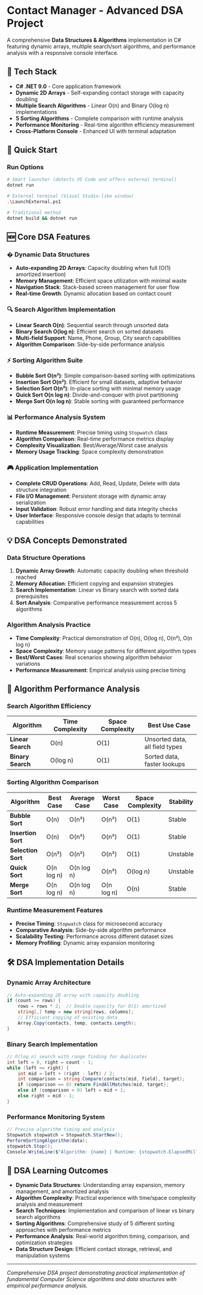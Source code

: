 # Contact Manager - Advanced DSA Project

A comprehensive **Data Structures & Algorithms** implementation in C# featuring dynamic arrays, multiple search/sort algorithms, and performance analysis with a responsive console interface.

## 🚀 Tech Stack
- **C# .NET 9.0** - Core application framework
- **Dynamic 2D Arrays** - Self-expanding contact storage with capacity doubling
- **Multiple Search Algorithms** - Linear O(n) and Binary O(log n) implementations
- **5 Sorting Algorithms** - Complete comparison with runtime analysis
- **Performance Monitoring** - Real-time algorithm efficiency measurement
- **Cross-Platform Console** - Enhanced UI with terminal adaptation

## 🎯 Quick Start

### Run Options
```bash
# Smart launcher (detects VS Code and offers external terminal)
dotnet run

# External terminal (Visual Studio-like window)
.\LaunchExternal.ps1

# Traditional method
dotnet build && dotnet run
```

## 🆕 Core DSA Features

### � **Dynamic Data Structures**
- **Auto-expanding 2D Arrays**: Capacity doubling when full (O(1) amortized insertion)
- **Memory Management**: Efficient space utilization with minimal waste
- **Navigation Stack**: Stack-based screen management for user flow
- **Real-time Growth**: Dynamic allocation based on contact count

### 🔍 **Search Algorithm Implementation**
- **Linear Search O(n)**: Sequential search through unsorted data
- **Binary Search O(log n)**: Efficient search on sorted datasets
- **Multi-field Support**: Name, Phone, Group, City search capabilities
- **Algorithm Comparison**: Side-by-side performance analysis

### ⚡ **Sorting Algorithm Suite**
- **Bubble Sort O(n²)**: Simple comparison-based sorting with optimizations
- **Insertion Sort O(n²)**: Efficient for small datasets, adaptive behavior
- **Selection Sort O(n²)**: In-place sorting with minimal memory usage
- **Quick Sort O(n log n)**: Divide-and-conquer with pivot partitioning
- **Merge Sort O(n log n)**: Stable sorting with guaranteed performance

### 📊 **Performance Analysis System**
- **Runtime Measurement**: Precise timing using `Stopwatch` class
- **Algorithm Comparison**: Real-time performance metrics display
- **Complexity Visualization**: Best/Average/Worst case analysis
- **Memory Usage Tracking**: Space complexity demonstration

### 🎮 **Application Implementation**
- **Complete CRUD Operations**: Add, Read, Update, Delete with data structure integration
- **File I/O Management**: Persistent storage with dynamic array serialization
- **Input Validation**: Robust error handling and data integrity checks
- **User Interface**: Responsive console design that adapts to terminal capabilities

## 💡 DSA Concepts Demonstrated

### Data Structure Operations
1. **Dynamic Array Growth**: Automatic capacity doubling when threshold reached
2. **Memory Allocation**: Efficient copying and expansion strategies  
3. **Search Implementation**: Linear vs Binary search with sorted data prerequisites
4. **Sort Analysis**: Comparative performance measurement across 5 algorithms

### Algorithm Analysis Practice
- **Time Complexity**: Practical demonstration of O(n), O(log n), O(n²), O(n log n)
- **Space Complexity**: Memory usage patterns for different algorithm types
- **Best/Worst Cases**: Real scenarios showing algorithm behavior variations
- **Performance Measurement**: Empirical analysis using precise timing

## 🔬 Algorithm Performance Analysis

### Search Algorithm Efficiency
| Algorithm | Time Complexity | Space Complexity | Best Use Case |
|-----------|----------------|------------------|---------------|
| **Linear Search** | O(n) | O(1) | Unsorted data, all field types |
| **Binary Search** | O(log n) | O(1) | Sorted data, faster lookups |

### Sorting Algorithm Comparison
| Algorithm | Best Case | Average Case | Worst Case | Space Complexity | Stability |
|-----------|-----------|--------------|------------|------------------|-----------|
| **Bubble Sort** | O(n) | O(n²) | O(n²) | O(1) | Stable |
| **Insertion Sort** | O(n) | O(n²) | O(n²) | O(1) | Stable |
| **Selection Sort** | O(n²) | O(n²) | O(n²) | O(1) | Unstable |
| **Quick Sort** | O(n log n) | O(n log n) | O(n²) | O(log n) | Unstable |
| **Merge Sort** | O(n log n) | O(n log n) | O(n log n) | O(n) | Stable |

### Runtime Measurement Features
- **Precise Timing**: `Stopwatch` class for microsecond accuracy
- **Comparative Analysis**: Side-by-side algorithm performance
- **Scalability Testing**: Performance across different dataset sizes
- **Memory Profiling**: Dynamic array expansion monitoring

## 🛠️ DSA Implementation Details

### Dynamic Array Architecture
```csharp
// Auto-expanding 2D array with capacity doubling
if (count >= rows) {
    rows = rows * 2;  // Double capacity for O(1) amortized
    string[,] temp = new string[rows, columns];
    // Efficient copying of existing data
    Array.Copy(contacts, temp, contacts.Length);
}
```

### Binary Search Implementation
```csharp
// O(log n) search with range finding for duplicates
int left = 0, right = count - 1;
while (left <= right) {
    int mid = left + (right - left) / 2;
    int comparison = string.Compare(contacts[mid, field], target);
    if (comparison == 0) return FindAllMatches(mid, target);
    else if (comparison < 0) left = mid + 1;
    else right = mid - 1;
}
```

### Performance Monitoring System
```csharp
// Precise algorithm timing and analysis
Stopwatch stopwatch = Stopwatch.StartNew();
PerformSortingAlgorithm(data);
stopwatch.Stop();
Console.WriteLine($"Algorithm: {name} | Runtime: {stopwatch.ElapsedMilliseconds}ms | Comparisons: {comparisonCount}");
```

## 🎯 DSA Learning Outcomes
- **Dynamic Data Structures**: Understanding array expansion, memory management, and amortized analysis
- **Algorithm Complexity**: Practical experience with time/space complexity analysis and measurement
- **Search Techniques**: Implementation and comparison of linear vs binary search algorithms
- **Sorting Algorithms**: Comprehensive study of 5 different sorting approaches with performance metrics
- **Performance Analysis**: Real-world algorithm timing, comparison, and optimization strategies
- **Data Structure Design**: Efficient contact storage, retrieval, and manipulation systems

---

*Comprehensive DSA project demonstrating practical implementation of fundamental Computer Science algorithms and data structures with empirical performance analysis.*